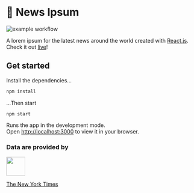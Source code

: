 # 📰 News Ipsum

![example workflow](https://github.com/darwinphi/news-ipsum/actions/workflows/.github/workflows/gh_pages.yaml/badge.svg?branch=main&event=push)

A lorem ipsum for the latest news around the world created with [React.js](https://reactjs.org/). Check it out [live](https://darwinphi.github.io/news-ipsum)!

## Get started
Install the dependencies...

```bash
npm install
```

...Then start
```
npm start
```

Runs the app in the development mode.\
Open [http://localhost:3000](http://localhost:3000) to view it in your browser.


### Data are provided by

<img src="https://static01.nyt.com/vi-assets/images/share/1200x1200_t.png" width=50>

[The New York Times](https://developer.nytimes.com/)
